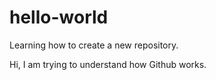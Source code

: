 # hello-world
Learning how to create a new repository.

Hi, I am trying to understand how Github works.
